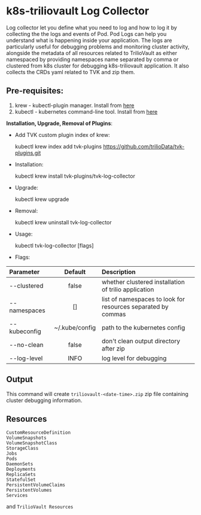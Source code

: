 # k8s-triliovault Log Collector

Log collector let you define what you need to log and how to log it by collecting the the logs and events of Pod. Pod Logs can help you understand what is happening inside your application. The logs are particularly useful for debugging problems and monitoring cluster activity, alongside the metadata of all resources related to TrilioVault as either namespaced by providing namespaces name separated by comma or clustered from k8s cluster for debugging k8s-triliovault application. It also collects the CRDs yaml related to TVK and zip them.

## Pre-requisites:

1. krew - kubectl-plugin manager. Install from [here](https://krew.sigs.k8s.io/docs/user-guide/setup/install/)
2. kubectl - kubernetes command-line tool. Install from [here](https://kubernetes.io/docs/tasks/tools/install-kubectl/)


**Installation, Upgrade, Removal of Plugins**:


- Add TVK custom plugin index of krew:


    kubectl krew index add tvk-plugins https://github.com/trilioData/tvk-plugins.git


- Installation:


    kubectl krew install tvk-plugins/tvk-log-collector


- Upgrade:


    kubectl krew upgrade


- Removal:


    kubectl krew uninstall tvk-log-collector


- Usage:

  
    kubectl tvk-log-collector [flags]

- Flags:

| Parameter                 | Default       | Description   |	
| :------------------------ |:-------------:| :-------------|
| --clustered 	       |	false           |whether clustered installation of trilio application
| --namespaces          | []           |list of namespaces to look for resources separated by commas
| --kubeconfig 	       |	~/.kube/config	            |path to the kubernetes config
| --no-clean  		       | false	           | don\'t clean output directory after zip
| --log-level  		       | INFO	           | log level for debugging

## Output
This command will create `triliovault-<date-time>.zip` zip file containing cluster debugging information.

## Resources
```
CustomResourceDefinition
VolumeSnapshots
VolumeSnapshotClass
StorageClass
Jobs
Pods
DaemonSets
Deployments
ReplicaSets
StatefulSet
PersistentVolumeClaims
PersistentVolumes
Services
```
and ```TrilioVault Resources```

